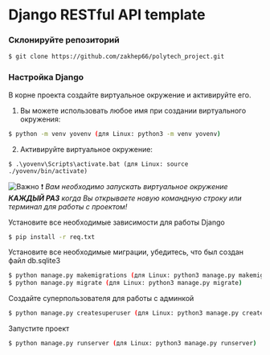 # Django RESTful API template

### Склонируйте репозиторий

```sh
$ git clone https://github.com/zakhep66/polytech_project.git
```

### Настройка Django

В корне проекта создайте виртуальное окружение и активируйте его.

1) Вы можете использовать любое имя при создании виртуального окружения:
```sh
$ python -m venv yovenv (для Linux: python3 -m venv yovenv)
```

2) Активируйте виртуальное окружение:
```
$ .\yovenv\Scripts\activate.bat (для Linux: source ./yovenv/bin/activate)
```

![Важно](https://img.shields.io/badge/-Важно-red) ❗ <em>Вам необходимо запускать виртуальное окружение  **КАЖДЫЙ&nbsp;РАЗ** когда Вы открываете новую командную строку или терминал для работы с проектом!</em>


Установите все необходимые зависимости для работы Django

```sh
$ pip install -r req.txt
```

Установите все необходимые миграции, убедитесь, что был создан файл db.sqlite3

```sh
$ python manage.py makemigrations (для Linux: python3 manage.py makemigrations)
$ python manage.py migrate (для Linux: python3 manage.py migrate)
```

Создайте суперпользователя для работы с админкой

```sh
$ python manage.py createsuperuser (для Linux: python3 manage.py createsuperuser)
```

Запустите проект

```sh
$ python manage.py runserver (для Linux: python3 manage.py runserver)
```
